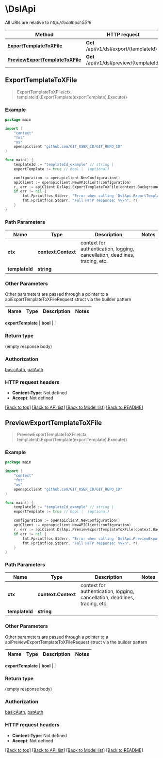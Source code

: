 # \DslApi

All URIs are relative to *http://localhost:5516*

Method | HTTP request | Description
------------- | ------------- | -------------
[**ExportTemplateToXFile**](DslApi.md#ExportTemplateToXFile) | **Get** /api/v1/dsl/export/{templateId} | 
[**PreviewExportTemplateToXFile**](DslApi.md#PreviewExportTemplateToXFile) | **Get** /api/v1/dsl/preview/{templateId} | 



## ExportTemplateToXFile

> ExportTemplateToXFile(ctx, templateId).ExportTemplate(exportTemplate).Execute()



### Example

```go
package main

import (
    "context"
    "fmt"
    "os"
    openapiclient "github.com/GIT_USER_ID/GIT_REPO_ID"
)

func main() {
    templateId := "templateId_example" // string | 
    exportTemplate := true // bool |  (optional)

    configuration := openapiclient.NewConfiguration()
    apiClient := openapiclient.NewAPIClient(configuration)
    r, err := apiClient.DslApi.ExportTemplateToXFile(context.Background(), templateId).ExportTemplate(exportTemplate).Execute()
    if err != nil {
        fmt.Fprintf(os.Stderr, "Error when calling `DslApi.ExportTemplateToXFile``: %v\n", err)
        fmt.Fprintf(os.Stderr, "Full HTTP response: %v\n", r)
    }
}
```

### Path Parameters


Name | Type | Description  | Notes
------------- | ------------- | ------------- | -------------
**ctx** | **context.Context** | context for authentication, logging, cancellation, deadlines, tracing, etc.
**templateId** | **string** |  | 

### Other Parameters

Other parameters are passed through a pointer to a apiExportTemplateToXFileRequest struct via the builder pattern


Name | Type | Description  | Notes
------------- | ------------- | ------------- | -------------

 **exportTemplate** | **bool** |  | 

### Return type

 (empty response body)

### Authorization

[basicAuth](../README.md#basicAuth), [patAuth](../README.md#patAuth)

### HTTP request headers

- **Content-Type**: Not defined
- **Accept**: Not defined

[[Back to top]](#) [[Back to API list]](../README.md#documentation-for-api-endpoints)
[[Back to Model list]](../README.md#documentation-for-models)
[[Back to README]](../README.md)


## PreviewExportTemplateToXFile

> PreviewExportTemplateToXFile(ctx, templateId).ExportTemplate(exportTemplate).Execute()



### Example

```go
package main

import (
    "context"
    "fmt"
    "os"
    openapiclient "github.com/GIT_USER_ID/GIT_REPO_ID"
)

func main() {
    templateId := "templateId_example" // string | 
    exportTemplate := true // bool |  (optional)

    configuration := openapiclient.NewConfiguration()
    apiClient := openapiclient.NewAPIClient(configuration)
    r, err := apiClient.DslApi.PreviewExportTemplateToXFile(context.Background(), templateId).ExportTemplate(exportTemplate).Execute()
    if err != nil {
        fmt.Fprintf(os.Stderr, "Error when calling `DslApi.PreviewExportTemplateToXFile``: %v\n", err)
        fmt.Fprintf(os.Stderr, "Full HTTP response: %v\n", r)
    }
}
```

### Path Parameters


Name | Type | Description  | Notes
------------- | ------------- | ------------- | -------------
**ctx** | **context.Context** | context for authentication, logging, cancellation, deadlines, tracing, etc.
**templateId** | **string** |  | 

### Other Parameters

Other parameters are passed through a pointer to a apiPreviewExportTemplateToXFileRequest struct via the builder pattern


Name | Type | Description  | Notes
------------- | ------------- | ------------- | -------------

 **exportTemplate** | **bool** |  | 

### Return type

 (empty response body)

### Authorization

[basicAuth](../README.md#basicAuth), [patAuth](../README.md#patAuth)

### HTTP request headers

- **Content-Type**: Not defined
- **Accept**: Not defined

[[Back to top]](#) [[Back to API list]](../README.md#documentation-for-api-endpoints)
[[Back to Model list]](../README.md#documentation-for-models)
[[Back to README]](../README.md)

